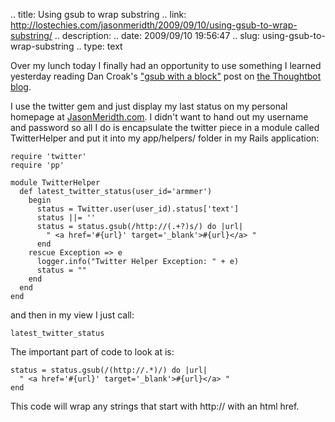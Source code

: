 .. title: Using gsub to wrap substring
.. link: http://lostechies.com/jasonmeridth/2009/09/10/using-gsub-to-wrap-substring/
.. description: 
.. date: 2009/09/10 19:56:47
.. slug: using-gsub-to-wrap-substring
.. type: text


Over my lunch today I finally had an opportunity to use something I learned yesterday reading Dan Croak's ["gsub with a block"](http://robots.thoughtbot.com/post/183070874/gsub-with-a-block) post on [the Thoughtbot blog](http://robots.thoughtbot.com).

I use the twitter gem and just display my last status on my personal homepage at [JasonMeridth.com](http://jasonmeridth.com). I didn't want to hand out my username and password so all I do is encapsulate the twitter piece in a module called TwitterHelper and put it into my app/helpers/ folder in my Rails application:
    
    
    require 'twitter'
    require 'pp'
    
    module TwitterHelper  
      def latest_twitter_status(user_id='armmer')
        begin
          status = Twitter.user(user_id).status['text']
          status ||= ''
          status = status.gsub(/http://(.+?)s/) do |url|
            " <a href='#{url}' target='_blank'>#{url}</a> "
          end
        rescue Exception => e
          logger.info("Twitter Helper Exception: " + e)
          status = ""
        end
      end
    end
    

and then in my view I just call:
    
    
    latest_twitter_status
    

The important part of code to look at is:
    
    
    status = status.gsub(/(http://.*)/) do |url|
      " <a href='#{url}' target='_blank'>#{url}</a> "
    end
    

This code will wrap any strings that start with http:// with an html href.
